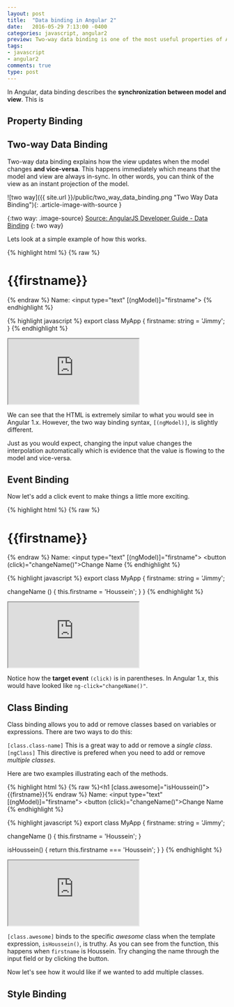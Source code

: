 ```yaml
---
layout: post
title:  "Data binding in Angular 2"
date:   2016-05-29 7:13:00 -0400
categories: javascript, angular2
preview: Two-way data binding is one of the most useful properties of Angular 1.x and although Angular 2 is one-way bound by default, applying two-way data logic is actually not that much different...
tags:
- javascript
- angular2
comments: true
type: post
---
```


In Angular, data binding describes the **synchronization between model and view**. This is 

Property Binding
------------------

Two-way Data Binding
------------------
Two-way data binding explains how the view updates when the model changes **and vice-versa**. This happens immediately which means that the model and view are always in-sync. In other words, you can think of the view as an instant projection of the model.

![two way]({{ site.url }}/public/two_way_data_binding.png "Two Way Data Binding"){: .article-image-with-source }

{:two way: .image-source}
[Source: AngularJS Developer Guide - Data Binding](https://docs.angularjs.org/guide/databinding)
{: two way}

Lets look at a simple example of how this works.

{% highlight html %}
{% raw %}<h1>{{firstname}}</h1>{% endraw %}
Name: <input type="text" [(ngModel)]="firstname">
{% endhighlight %}

{% highlight javascript %}
export class MyApp {
  firstname: string = 'Jimmy';
}
{% endhighlight %}

<iframe src="https://embed.plnkr.co/HpQHJ6ljGFrHy8abCPuh/"></iframe>

We can see that the HTML is extremely similar to what you would see in Angular 1.x. However, the two way binding syntax, `[(ngModel)]`, is slightly different. 

Just as you would expect, changing the input value changes the interpolation automatically which is evidence that the value is flowing to the model and vice-versa.

Event Binding
------------------
Now let's add a click event to make things a little more exciting.

{% highlight html %}
{% raw %}<h1>{{firstname}}</h1>{% endraw %}
Name: <input type="text" [(ngModel)]="firstname">
<button (click)="changeName()">Change Name</button>
{% endhighlight %}

{% highlight javascript %}
export class MyApp {
  firstname: string = 'Jimmy';
  
  changeName () {
    this.firstname = 'Houssein';
  }
}
{% endhighlight %}

<iframe src="https://embed.plnkr.co/uz7glTDWzw8D2UiyTXPG/"></iframe>

Notice how the **target event** `(click)` is in parentheses. In Angular 1.x, this would have looked like  `ng-click="changeName()"`.

Class Binding
------------------
Class binding allows you to add or remove classes based on variables or expressions. There are two ways to do this:

`[class.class-name]` This is a great way to add or remove a *single class*.<br> 
`[ngClass]` This directive is prefered when you need to add or remove *multiple classes*. 

Here are two examples illustrating each of the methods.

{% highlight html %}
{% raw %}<h1 [class.awesome]="isHoussein()">{{firstname}}</h1>{% endraw %}
Name: <input type="text" [(ngModel)]="firstname">
<button (click)="changeName()">Change Name</button>
{% endhighlight %}

{% highlight javascript %}
export class MyApp {
  firstname: string = 'Jimmy';
  
  changeName () {
    this.firstname = 'Houssein';
  }
  
  isHoussein() {
    return this.firstname === 'Houssein';
  }
}
{% endhighlight %}

<iframe src="https://embed.plnkr.co/BEwduasMI8xotkJKRUsN/"></iframe>

`[class.awesome]` binds to the specific *awesome* class when the template expression, `isHoussein()`, is truthy. As you can see from the function, this happens when `firstname` is Houssein. Try changing the name through the input field or by clicking the button.

Now let's see how it would like if we wanted to add multiple classes.  

Style Binding
------------------